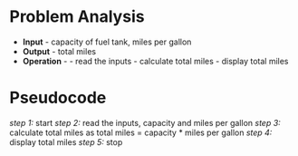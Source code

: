 # Problem Analysis
+ **Input** - capacity of fuel tank, miles per gallon
+ **Output** - total  miles
+ **Operation** -
               - read the inputs
               - calculate total miles
               - display total miles
# Pseudocode 
*step 1:* start
*step 2:* read the inputs, capacity and miles per gallon
*step 3:* calculate total miles as total miles = capacity * miles per gallon
*step 4:* display total miles
*step 5:* stop
        
